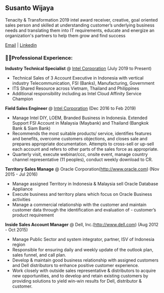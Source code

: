 ## Susanto Wijaya
Tenacity & Transformation 2019 intel award receiver, creative, goal oriented sales person and skilled at understanding customer’s underlying business needs and translating them into IT requirements, educate and energize an organization's partners to help them grow and find success

[Email](mailto:susanto.huang@gmail.com) | [Linkedin](http://linkedin.com/in/stow)

### :man_technologist:Professional Experience: 

**Industry Technical Specialist** @ [Intel Corporation](http://www.intel.co.id)  (July 2019 to Present)
* Technical Sales of 3 Account Executive in Indonesia with vertical industry Telecommunication, FSI (Banks), Manufacturing, Government 
* ITS Shared Resource across Vietnam, Thailand and Philippines
* Additional responsibility including as Intel Cloud Affinity Service Champion

**Field Sales Engineer** @ [Intel Corporation](http://www.intel.co.id)  (Dec 2016 to Feb 2019)
* Manage Intel DIY, LOEM, Branded Business in Indonesia. Extended Support FSI Account in Malaysia (Maybank) and Thailand (Bangkok Bank & Siam Bank) 
* Recommends the most suitable products/ service, identifies features and benefits, overcome customers objections, and closes sale and prepares appropriate documentation. Attempts to cross-sell or up-sell each account and refers to other parts of the sales force as appropriate.  
* Quarterly visit, execute webinar/ccc, onsite event, manage country channel representative (11 peoples), conduct weekly download to CR. 

**Territory Sales Manage** @ Oracle Corporation(http://www.oracle.com) (Nov 2015 - Jul 2016)
* Manage assigned Territory in Indonesia & Malaysia sell Oracle Database Appliance
* Execute business and territory plans which focus on Oracle Business activities 
* Manage a commercial relationship with the customer and maintain customer data through the identification and evaluation of - customer’s product requirement 

**Inside Sales Account Manager** @ Dell, Inc.(http://www.dell.com) (Aug 2012 - Oct 2015) 
* Manage Public Sector and system integrator, partner, ISV of Indonesia region
* Responsible for ensuring daily and weekly update of the outlook plan, sales funnel, and call plan. 
* Develop & maintain good business relationship with assigned customers and Dell distributors to enhance positive customer experience. 
* Work closely with outside sales representative & distributors to acquire new opportunities, and to develop and retain existing customers by providing solutions to yield win-win results for Dell, distributor & customer. 
